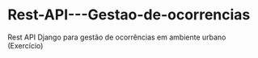 # Rest-API---Gestao-de-ocorrencias
Rest API Django para gestão de ocorrências em ambiente urbano (Exercício)
